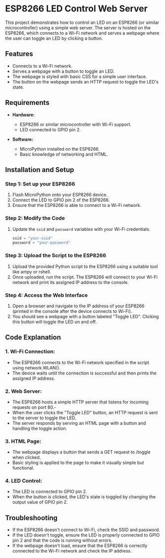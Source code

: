# ESP8266 LED Control Web Server

This project demonstrates how to control an LED on an ESP8266 (or similar microcontroller) using a simple web server. The server is hosted on the ESP8266, which connects to a Wi-Fi network and serves a webpage where the user can toggle an LED by clicking a button. 

## Features
- Connects to a Wi-Fi network.
- Serves a webpage with a button to toggle an LED.
- The webpage is styled with basic CSS for a simple user interface.
- The button on the webpage sends an HTTP request to toggle the LED's state.

## Requirements
- **Hardware:**
  - ESP8266 or similar microcontroller with Wi-Fi support.
  - LED connected to GPIO pin 2.

- **Software:**
  - MicroPython installed on the ESP8266.
  - Basic knowledge of networking and HTML.

## Installation and Setup

### Step 1: Set up your ESP8266
1. Flash MicroPython onto your ESP8266 device.
2. Connect the LED to GPIO pin 2 of the ESP8266.
3. Ensure that the ESP8266 is able to connect to a Wi-Fi network.

### Step 2: Modify the Code
1. Update the `ssid` and `password` variables with your Wi-Fi credentials.
   
   ```python
   ssid = "your-ssid"
   password = "your-password"
   ```
### Step 3: Upload the Script to the ESP8266
1. Upload the provided Python script to the ESP8266 using a suitable tool like ampy or rshell.
2. Once uploaded, run the script. The ESP8266 will connect to your Wi-Fi network and print its assigned IP address to the console.

### Step 4: Access the Web Interface
1. Open a browser and navigate to the IP address of your ESP8266 (printed in the console after the device connects to Wi-Fi).
2. You should see a webpage with a button labeled "Toggle LED". Clicking this button will toggle the LED on and off.


## Code Explanation
### 1. Wi-Fi Connection:

- The ESP8266 connects to the Wi-Fi network specified in the script using network.WLAN().
- The device waits until the connection is successful and then prints the assigned IP address.

### 2. Web Server:
- The ESP8266 hosts a simple HTTP server that listens for incoming requests on port 80.-
- When the user clicks the "Toggle LED" button, an HTTP request is sent to the server to toggle the LED.
- The server responds by serving an HTML page with a button and handling the toggle action.

### 3. HTML Page:
- The webpage displays a button that sends a GET request to /toggle when clicked.
-  Basic styling is applied to the page to make it visually simple but functional.

### 4. LED Control:
- The LED is connected to GPIO pin 2.
-  When the button is clicked, the LED's state is toggled by changing the output value of GPIO pin 2.

## Troubleshooting
- If the ESP8266 doesn't connect to Wi-Fi, check the SSID and password.
- If the LED doesn't toggle, ensure the LED is properly connected to GPIO pin 2 and that the code is running without errors.
- If the webpage doesn't load, ensure that the ESP8266 is correctly connected to the Wi-Fi network and check the IP address.
